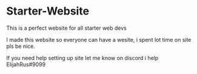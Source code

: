 # Starter-Website
This is a perfect website for all starter web devs

I made this website so everyone can have a wesite, i spent lot time on site pls be nice.

If you need help setting up site let me know on discord i help ElijahRus#9099


